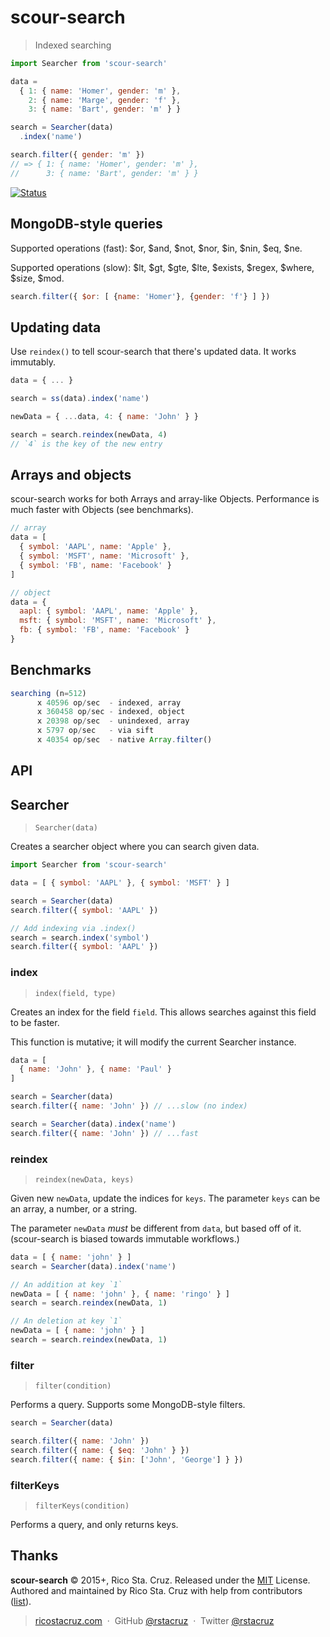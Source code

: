 # scour-search

> Indexed searching

```js
import Searcher from 'scour-search'

data =
  { 1: { name: 'Homer', gender: 'm' },
    2: { name: 'Marge', gender: 'f' },
    3: { name: 'Bart', gender: 'm' } }

search = Searcher(data)
  .index('name')

search.filter({ gender: 'm' })
// => { 1: { name: 'Homer', gender: 'm' },
//      3: { name: 'Bart', gender: 'm' } }
```

[![Status](https://travis-ci.org/rstacruz/scour-search.svg?branch=master)](https://travis-ci.org/rstacruz/scour-search "See test builds")

## MongoDB-style queries

Supported operations (fast): $or, $and, $not, $nor, $in, $nin, $eq, $ne.

Supported operations (slow): $lt, $gt, $gte, $lte, $exists, $regex, $where, $size, $mod.

```js
search.filter({ $or: [ {name: 'Homer'}, {gender: 'f'} ] })
```

## Updating data

Use `reindex()` to tell scour-search that there's updated data. It works immutably.

```js
data = { ... }

search = ss(data).index('name')

newData = { ...data, 4: { name: 'John' } }

search = search.reindex(newData, 4)
// `4` is the key of the new entry
```

## Arrays and objects

scour-search works for both Arrays and array-like Objects. Performance is much faster with Objects (see benchmarks).

```js
// array
data = [
  { symbol: 'AAPL', name: 'Apple' },
  { symbol: 'MSFT', name: 'Microsoft' },
  { symbol: 'FB', name: 'Facebook' }
]

// object
data = {
  aapl: { symbol: 'AAPL', name: 'Apple' },
  msft: { symbol: 'MSFT', name: 'Microsoft' },
  fb: { symbol: 'FB', name: 'Facebook' }
}
```

## Benchmarks

```js
searching (n=512)
      x 40596 op/sec  - indexed, array
      x 360458 op/sec - indexed, object
      x 20398 op/sec  - unindexed, array
      x 5797 op/sec   - via sift
      x 40354 op/sec  - native Array.filter()
```

## API

<!--api-->

## Searcher

> `Searcher(data)`

Creates a searcher object where you can search given data.

```js
import Searcher from 'scour-search'

data = [ { symbol: 'AAPL' }, { symbol: 'MSFT' } ]

search = Searcher(data)
search.filter({ symbol: 'AAPL' })

// Add indexing via .index()
search = search.index('symbol')
search.filter({ symbol: 'AAPL' })
```

### index

> `index(field, type)`

Creates an index for the field `field`. This allows searches against this
field to be faster.

This function is mutative; it will modify the current Searcher instance.

```js
data = [
  { name: 'John' }, { name: 'Paul' }
]

search = Searcher(data)
search.filter({ name: 'John' }) // ...slow (no index)

search = Searcher(data).index('name')
search.filter({ name: 'John' }) // ...fast
```

### reindex

> `reindex(newData, keys)`

Given new `newData`, update the indices for `keys`. The parameter `keys`
can be an array, a number, or a string.

The parameter `newData` *must* be different from `data`, but based off of
it. (scour-search is biased towards immutable workflows.)

```js
data = [ { name: 'john' } ]
search = Searcher(data).index('name')

// An addition at key `1`
newData = [ { name: 'john' }, { name: 'ringo' } ]
search = search.reindex(newData, 1)

// An deletion at key `1`
newData = [ { name: 'john' } ]
search = search.reindex(newData, 1)
```

### filter

> `filter(condition)`

Performs a query. Supports some MongoDB-style filters.

```js
search = Searcher(data)

search.filter({ name: 'John' })
search.filter({ name: { $eq: 'John' } })
search.filter({ name: { $in: ['John', 'George'] } })
```

### filterKeys

> `filterKeys(condition)`

Performs a query, and only returns keys.
<!--api:end-->

## Thanks

**scour-search** © 2015+, Rico Sta. Cruz. Released under the [MIT] License.<br>
Authored and maintained by Rico Sta. Cruz with help from contributors ([list][contributors]).

> [ricostacruz.com](http://ricostacruz.com) &nbsp;&middot;&nbsp;
> GitHub [@rstacruz](https://github.com/rstacruz) &nbsp;&middot;&nbsp;
> Twitter [@rstacruz](https://twitter.com/rstacruz)

[MIT]: http://mit-license.org/
[contributors]: http://github.com/rstacruz/scour-search/contributors
